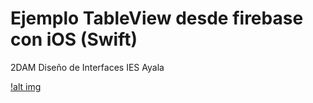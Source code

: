 # Ejemplo TableView desde firebase con iOS (Swift)

2DAM Diseño de Interfaces IES Ayala

[!alt img](https://github.com/MulDeveloper/tableViewiOS/blob/master/Captura%20de%20pantalla%202020-02-13%20a%20las%2016.27.40.png)
